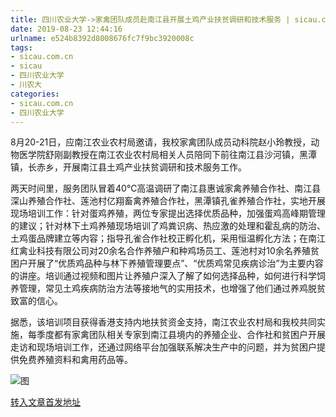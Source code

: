```yaml
---
title: 四川农业大学->家禽团队成员赴南江县开展土鸡产业扶贫调研和技术服务 | sicau.com.cn
date: 2019-08-23 12:44:16
urlname: e524b8392d8008676fc7f9bc3920008c
tags: 
- sicau.com.cn
- sicau
- 四川农业大学
- 川农大
categories:
- sicau.com.cn
- 四川农业大学
---
```



8月20-21日，应南江农业农村局邀请，我校家禽团队成员动科院赵小玲教授，动物医学院舒刚副教授在南江农业农村局相关人员陪同下前往南江县沙河镇，黑潭镇，长赤乡，开展南江县土鸡产业扶贫调研和技术服务工作。

两天时间里，服务团队冒着40℃高温调研了南江县惠诚家禽养殖合作社、南江县深山养殖合作社、莲池村亿翔畜禽养殖合作社，黑潭镇孔雀养殖合作社，实地开展现场培训工作：针对蛋鸡养殖，两位专家提出选择优质品种，加强蛋鸡高峰期管理的建议；针对林下土鸡养殖现场培训了鸡粪识病、热应激的处理和霍乱病的防治、土鸡蛋品牌建立等内容；指导孔雀合作社校正孵化机，采用恒温孵化方法；在南江红禽业科技有限公司对20余名合作养殖户和种鸡场员工、莲池村对10余名养殖贫困户开展了“优质鸡品种与林下养殖管理要点”、“优质鸡常见疾病诊治”为主要内容的讲座。培训通过视频和图片让养殖户深入了解了如何选择品种，如何进行科学饲养管理，常见土鸡疾病防治方法等接地气的实用技术，也增强了他们通过养鸡脱贫致富的信心。

据悉，该培训项目获得香港支持内地扶贫资金支持，南江农业农村局和我校共同实施，每季度都有家禽团队相关专家到南江县境内的养殖企业、合作社和贫困户开展走访和现场培训工作，还通过网络平台加强联系解决生产中的问题，并为贫困户提供免费养殖资料和禽用药品等。



![图](https://news.sicau.edu.cn/__local/B/7A/C4/B1F427DB4AEBA41A3C6AAC24A77_814999B2_1DFAD.jpg)

[转入文章首发地址](https://news.sicau.edu.cn/info/1078/52875.htm)